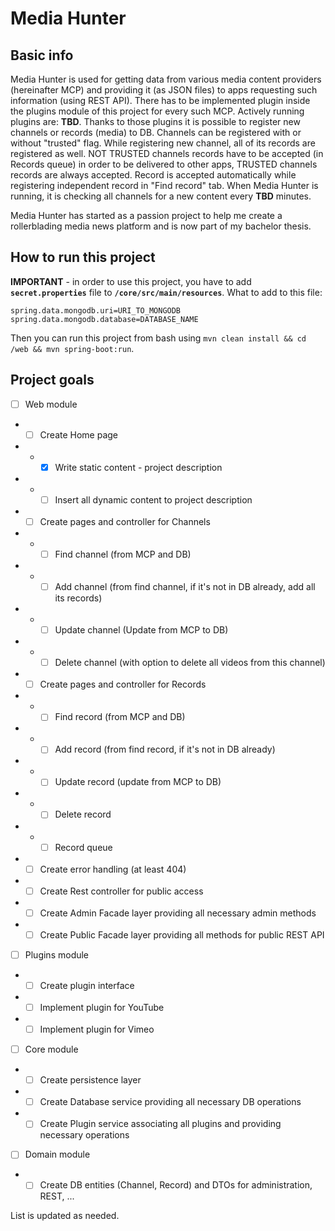 # Media Hunter

## Basic info

Media Hunter is used for getting data from various media content providers (hereinafter MCP) and providing it (as JSON files) to apps requesting such information (using REST API). There has to be implemented plugin inside the plugins module of this project for every such MCP. Actively running plugins are: **TBD**. Thanks to those plugins it is possible to register new channels or records (media) to DB. Channels can be registered with or without "trusted" flag. While registering new channel, all of its records are registered as well. NOT TRUSTED channels records have to be accepted (in Records queue) in order to be delivered to other apps, TRUSTED channels records are always accepted. Record is accepted automatically while registering independent record in "Find record" tab. When Media Hunter is running, it is checking all channels for a new content every **TBD** minutes.

Media Hunter has started as a passion project to help me create a rollerblading media news platform and is now part of my bachelor thesis.

## How to run this project

**IMPORTANT** - in order to use this project, you have to add **`secret.properties`** file to **`/core/src/main/resources`**. What to add to this file:

```properties
spring.data.mongodb.uri=URI_TO_MONGODB
spring.data.mongodb.database=DATABASE_NAME
```

Then you can run this project from bash using `mvn clean install && cd /web && mvn spring-boot:run`.

## Project goals

- [ ] Web module
- - [ ] Create Home page
- - - [x] Write static content - project description
- - - [ ] Insert all dynamic content to project description
- - [ ] Create pages and controller for Channels
- - - [ ] Find channel (from MCP and DB)
- - - [ ] Add channel (from find channel, if it's not in DB already, add all its records)
- - - [ ] Update channel (Update from MCP to DB)
- - - [ ] Delete channel (with option to delete all videos from this channel)
- - [ ] Create pages and controller for Records
- - - [ ] Find record (from MCP and DB)
- - - [ ] Add record (from find record, if it's not in DB already)
- - - [ ] Update record (update from MCP to DB)
- - - [ ] Delete record
- - - [ ] Record queue
- - [ ] Create error handling (at least 404)
- - [ ] Create Rest controller for public access
- - [ ] Create Admin Facade layer providing all necessary admin methods
- - [ ] Create Public Facade layer providing all methods for public REST API
- [ ] Plugins module
- - [ ] Create plugin interface
- - [ ] Implement plugin for YouTube
- - [ ] Implement plugin for Vimeo
- [ ] Core module
- - [ ] Create persistence layer
- - [ ] Create Database service providing all necessary DB operations
- - [ ] Create Plugin service associating all plugins and providing necessary operations
- [ ] Domain module
- - [ ] Create DB entities (Channel, Record) and DTOs for administration, REST, ...

List is updated as needed.